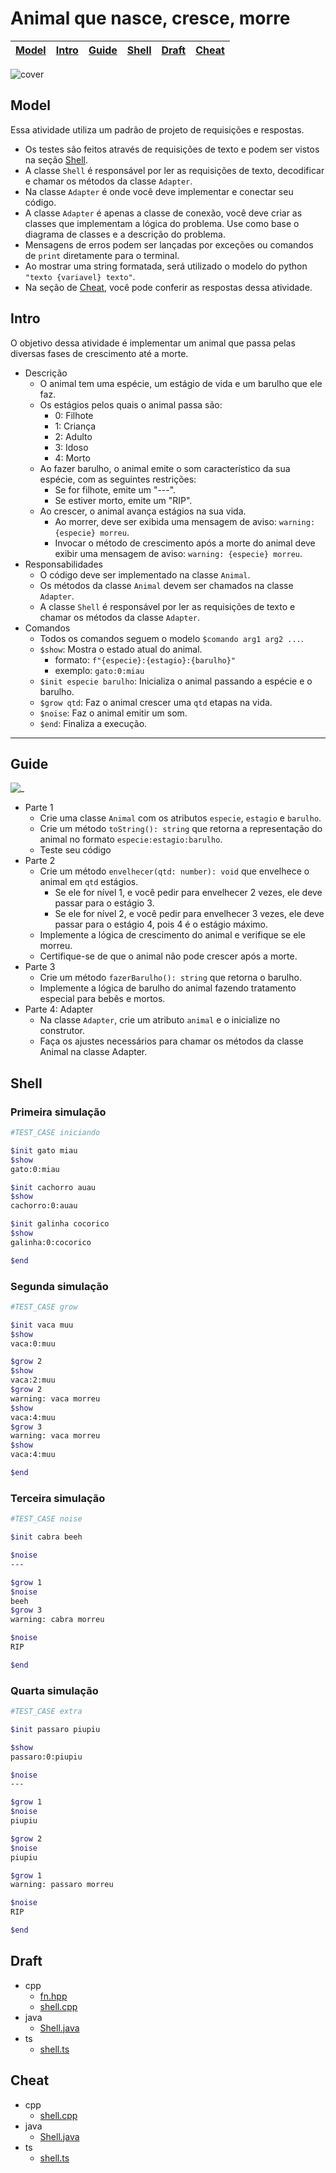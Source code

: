 # Animal que nasce, cresce, morre

<!-- toch -->
[Model](#model) | [Intro](#intro) | [Guide](#guide) | [Shell](#shell) | [Draft](#draft) | [Cheat](#cheat)
-- | -- | -- | -- | -- | --
<!-- toch -->

![cover](https://raw.githubusercontent.com/qxcodepoo/arcade/master/base/animal/cover.jpg)

## Model

Essa atividade utiliza um padrão de projeto de requisições e respostas.

- Os testes são feitos através de requisições de texto e podem ser vistos na seção [Shell](#shell).
- A classe `Shell` é responsável por ler as requisições de texto, decodificar e chamar os métodos da classe `Adapter`.
- Na classe `Adapter` é onde você deve implementar e conectar seu código.
- A classe `Adapter` é apenas a classe de conexão, você deve criar as classes que implementam a lógica do problema. Use como base o diagrama de classes e a descrição do problema.
- Mensagens de erros podem ser lançadas por exceções ou comandos de `print` diretamente para o terminal.
- Ao mostrar uma string formatada, será utilizado o modelo do python `"texto {variavel} texto"`.
- Na seção de [Cheat](#cheat), você pode conferir as respostas dessa atividade.

## Intro

O objetivo dessa atividade é implementar um animal que passa pelas diversas fases de crescimento até a morte.

- Descrição
  - O animal tem uma espécie, um estágio de vida e um barulho que ele faz.
  - Os estágios pelos quais o animal passa são:
    - 0: Filhote
    - 1: Criança
    - 2: Adulto
    - 3: Idoso
    - 4: Morto
  - Ao fazer barulho, o animal emite o som característico da sua espécie, com as seguintes restrições:
    - Se for filhote, emite um "---".
    - Se estiver morto, emite um "RIP".
  - Ao crescer, o animal avança estágios na sua vida.
    - Ao morrer, deve ser exibida uma mensagem de aviso: `warning: {especie} morreu`.
    - Invocar o método de crescimento após a morte do animal deve exibir uma mensagem de aviso: `warning: {especie} morreu`.
- Responsabilidades
  - O código deve ser implementado na classe `Animal`.
  - Os métodos da classe `Animal` devem ser chamados na classe `Adapter`.
  - A classe `Shell` é responsável por ler as requisições de texto e chamar os métodos da classe `Adapter`.
- Comandos
  - Todos os comandos seguem o modelo `$comando arg1 arg2 ...`.
  - `$show`: Mostra o estado atual do animal.
    - formato: `f"{especie}:{estagio}:{barulho}"`
    - exemplo: `gato:0:miau`
  - `$init especie barulho`: Inicializa o animal passando a espécie e o barulho.
  - `$grow qtd`: Faz o animal crescer uma `qtd` etapas na vida.
  - `$noise`: Faz o animal emitir um som.
  - `$end`: Finaliza a execução.

___

## Guide

![_](https://raw.githubusercontent.com/qxcodepoo/arcade/master/base/animal/diagrama.png)

- Parte 1
  - Crie uma classe `Animal` com os atributos `especie`, `estagio` e `barulho`.
  - Crie um método `toString(): string` que retorna a representação do animal no formato `especie:estagio:barulho`.
  - Teste seu código
- Parte 2
  - Crie um método `envelhecer(qtd: number): void` que envelhece o animal em `qtd` estágios.
    - Se ele for nível 1, e você pedir para envelhecer 2 vezes, ele deve passar para o estágio 3.
    - Se ele for nível 2, e você pedir para envelhecer 3 vezes, ele deve passar para o estágio 4, pois 4 é o estágio máximo.
  - Implemente a lógica de crescimento do animal e verifique se ele morreu.
  - Certifique-se de que o animal não pode crescer após a morte.
- Parte 3
  - Crie um método `fazerBarulho(): string` que retorna o barulho.
  - Implemente a lógica de barulho do animal fazendo tratamento especial para bebês e mortos.
- Parte 4: Adapter
  - Na classe `Adapter`, crie um atributo `animal` e o inicialize no construtor.
  - Faça os ajustes necessários para chamar os métodos da classe Animal na classe Adapter.

## Shell

### Primeira simulação

```bash
#TEST_CASE iniciando

$init gato miau
$show
gato:0:miau

$init cachorro auau
$show
cachorro:0:auau

$init galinha cocorico
$show
galinha:0:cocorico

$end
```

### Segunda simulação

```bash
#TEST_CASE grow

$init vaca muu
$show
vaca:0:muu

$grow 2
$show
vaca:2:muu
$grow 2
warning: vaca morreu
$show
vaca:4:muu
$grow 3
warning: vaca morreu
$show
vaca:4:muu

$end
```

### Terceira simulação

```bash
#TEST_CASE noise

$init cabra beeh

$noise
---

$grow 1
$noise
beeh
$grow 3
warning: cabra morreu

$noise
RIP

$end
```

### Quarta simulação

```bash
#TEST_CASE extra

$init passaro piupiu

$show
passaro:0:piupiu

$noise
---

$grow 1
$noise
piupiu

$grow 2
$noise
piupiu

$grow 1
warning: passaro morreu

$noise
RIP

$end
```

## Draft

<!-- links .cache/draft -->
- cpp
  - [fn.hpp](https://github.com/qxcodepoo/arcade/blob/master/base/animal/.cache/draft/cpp/fn.hpp)
  - [shell.cpp](https://github.com/qxcodepoo/arcade/blob/master/base/animal/.cache/draft/cpp/shell.cpp)
- java
  - [Shell.java](https://github.com/qxcodepoo/arcade/blob/master/base/animal/.cache/draft/java/Shell.java)
- ts
  - [shell.ts](https://github.com/qxcodepoo/arcade/blob/master/base/animal/.cache/draft/ts/shell.ts)
<!-- links -->

## Cheat

<!-- links .cache/cheat -->
- cpp
  - [shell.cpp](https://github.com/qxcodepoo/arcade/blob/master/base/animal/.cache/cheat/cpp/shell.cpp)
- java
  - [Shell.java](https://github.com/qxcodepoo/arcade/blob/master/base/animal/.cache/cheat/java/Shell.java)
- ts
  - [shell.ts](https://github.com/qxcodepoo/arcade/blob/master/base/animal/.cache/cheat/ts/shell.ts)
<!-- links -->
